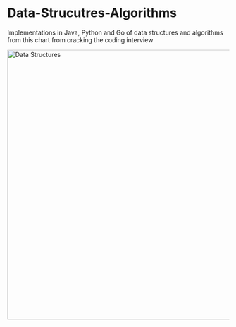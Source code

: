 # Data-Strucutres-Algorithms
Implementations in Java, Python and Go of data structures and algorithms from this chart from cracking the coding interview


<img width="612" alt="Data Structures" src="https://user-images.githubusercontent.com/69249444/169870998-3fbdcb5a-21f0-49fd-b282-4bb888d96ac9.png">
